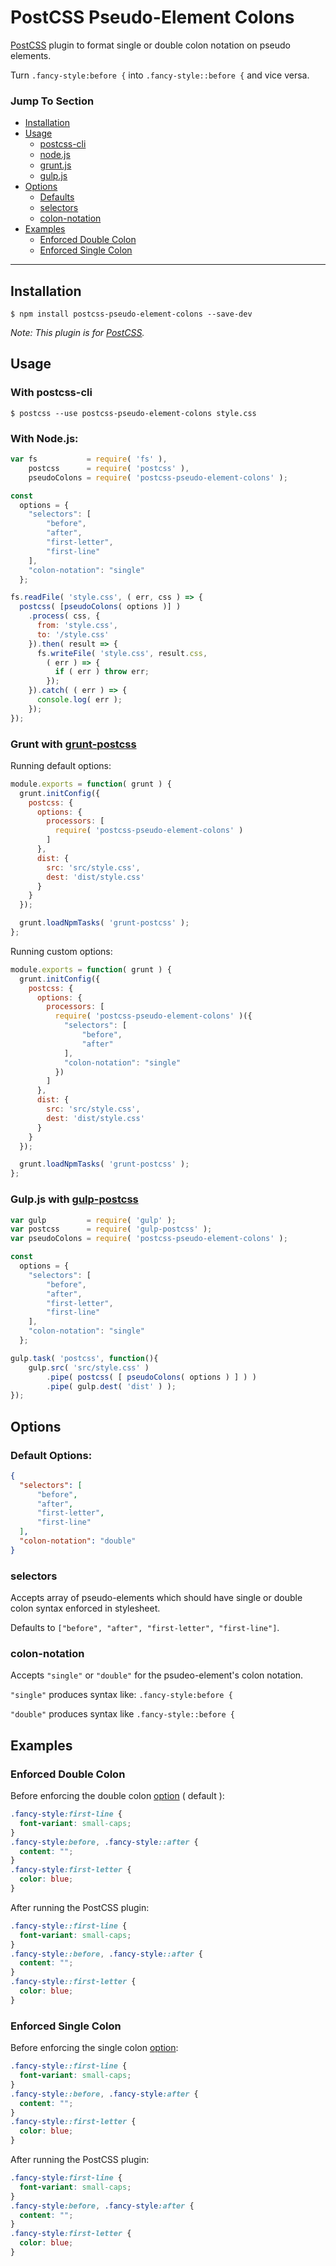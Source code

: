 # PostCSS Pseudo-Element Colons

[PostCSS](https://github.com/postcss/postcss) plugin to format single or double colon notation on pseudo elements.

Turn `.fancy-style:before {` into `.fancy-style::before {` and vice versa.

### Jump To Section
- [Installation](#installation)
- [Usage](#usage)
  - [postcss-cli](#with-postcss-cli)
  - [node.js](#with-nodejs)
  - [grunt.js](#grunt-with-grunt-postcss)
  - [gulp.js](#gulpjs-with-gulp-postcss)
- [Options](#options)
  - [Defaults](#default-options)
  - [selectors](#selectors)
  - [colon-notation](#colon-notation)
- [Examples](#examples)
  - [Enforced Double Colon](#enforced-double-colon)
  - [Enforced Single Colon](#enforced-single-colon)

---

## Installation

```
$ npm install postcss-pseudo-element-colons --save-dev
```
*Note:  This plugin is for [PostCSS](https://github.com/postcss/postcss).*

## Usage

### With postcss-cli

```shell
$ postcss --use postcss-pseudo-element-colons style.css
```

### With Node.js:
```js
var fs           = require( 'fs' ),
    postcss      = require( 'postcss' ),
    pseudoColons = require( 'postcss-pseudo-element-colons' );

const
  options = {
    "selectors": [
        "before",
        "after",
        "first-letter",
        "first-line"
    ],
    "colon-notation": "single"
  };

fs.readFile( 'style.css', ( err, css ) => {
  postcss( [pseudoColons( options )] )
    .process( css, {
      from: 'style.css',
      to: '/style.css'
    }).then( result => {
      fs.writeFile( 'style.css', result.css,
        ( err ) => {
          if ( err ) throw err;
        });
    }).catch( ( err ) => {
      console.log( err );
    });
});
```

### Grunt with [grunt-postcss](https://github.com/nDmitry/grunt-postcss/)

Running default options:

```js
module.exports = function( grunt ) {
  grunt.initConfig({
    postcss: {
      options: {
        processors: [
          require( 'postcss-pseudo-element-colons' )
        ]
      },
      dist: {
        src: 'src/style.css',
        dest: 'dist/style.css'
      }
    }
  });

  grunt.loadNpmTasks( 'grunt-postcss' );
};
```

Running custom options:

```js
module.exports = function( grunt ) {
  grunt.initConfig({
    postcss: {
      options: {
        processors: [
          require( 'postcss-pseudo-element-colons' )({
            "selectors": [
                "before",
                "after"
            ],
            "colon-notation": "single"
          })
        ]
      },
      dist: {
        src: 'src/style.css',
        dest: 'dist/style.css'
      }
    }
  });

  grunt.loadNpmTasks( 'grunt-postcss' );
};
```

### Gulp.js with [gulp-postcss](https://github.com/postcss/gulp-postcss)

```js
var gulp         = require( 'gulp' );
var postcss      = require( 'gulp-postcss' );
var pseudoColons = require( 'postcss-pseudo-element-colons' );

const
  options = {
    "selectors": [
        "before",
        "after",
        "first-letter",
        "first-line"
    ],
    "colon-notation": "single"
  };

gulp.task( 'postcss', function(){
	gulp.src( 'src/style.css' )
		.pipe( postcss( [ pseudoColons( options ) ] ) )
		.pipe( gulp.dest( 'dist' ) );
});
```

## Options

### Default Options:

```json
{
  "selectors": [
      "before",
      "after",
      "first-letter",
      "first-line"
  ],
  "colon-notation": "double"
}
```

### selectors

Accepts array of pseudo-elements which should have single or double colon syntax enforced in stylesheet.

Defaults to `["before", "after", "first-letter", "first-line"]`.

### colon-notation

Accepts `"single"` or  `"double"` for the psudeo-element's colon notation.

`"single"` produces syntax like: `.fancy-style:before {`

`"double"` produces syntax like `.fancy-style::before {`


## Examples

### Enforced Double Colon

Before enforcing the double colon [option](#options) ( default ):

```css
.fancy-style:first-line {
  font-variant: small-caps;
}
.fancy-style:before, .fancy-style::after {
  content: "";
}
.fancy-style:first-letter {
  color: blue;
}
```

After running the PostCSS plugin:

```css
.fancy-style::first-line {
  font-variant: small-caps;
}
.fancy-style::before, .fancy-style::after {
  content: "";
}
.fancy-style::first-letter {
  color: blue;
}
```

### Enforced Single Colon

Before enforcing the single colon [option](#options):

```css
.fancy-style::first-line {
  font-variant: small-caps;
}
.fancy-style::before, .fancy-style:after {
  content: "";
}
.fancy-style::first-letter {
  color: blue;
}
```

After running the PostCSS plugin:

```css
.fancy-style:first-line {
  font-variant: small-caps;
}
.fancy-style:before, .fancy-style:after {
  content: "";
}
.fancy-style:first-letter {
  color: blue;
}
```